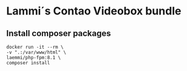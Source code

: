# Lammi´s Contao Videobox bundle

## Install composer packages
    docker run -it --rm \
    -v ".:/var/www/html" \
    laemmi/php-fpm:8.1 \
    composer install